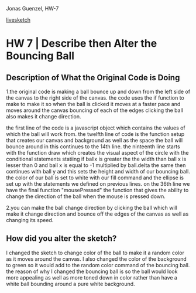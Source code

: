 Jonas Guenzel, HW-7

[livesketch](https://jguenzel.github.io/120-work/HW-7/)


# HW 7 | Describe then Alter the Bouncing Ball

## Description of What the Original Code is Doing


1.the original code is making a ball bounce up and down from the left side of the canvas to the right side of the canvas. the code uses the if function to make to make it so when the ball is clicked it moves at a faster pace and moves around the canvas bouncing of each of the edges clicking the ball also makes it change direction.

the first line of the code is a javascript object which contains the values of which the ball will work from. the twelfth line of code is the function setup that creates our canvas and background as well as the space the ball will bounce around in this continues to the 14th line. the ninteenth line starts with the function draw which creates the visual aspect of the circle with the conditional statements statiing if ballx is greater the the width than ball x is lesser than 0 and ball x is equal to -1 multiplied by ball.delta the same then continues with ball y and this sets the height and width of our bouncing ball. the color of our ball is set to white with our fill command and the ellipse is set up with the statements we defined on previous lines.
on the 36th line we have the final function "mousePressed" the function that gives the ability to change the direction of the ball when the mouse is pressed down.

2.you can make the ball change direction by clicking the ball which will make it change direction and bounce off the edges of the canvas as well as changing its speed.
<!--
--This is a Comment Block--

Please describe what the original code is doing.

Why is it working the way it is?
What does each line do?
How can you make the ball change direction?

-->


## How did you alter the sketch?
I changed the sketch to change color of the ball to make it a random color as it moves around the canvas. I also changed the color of the background to green so it would add to the random color command of the bouncing ball. the reason of why I changed the bouncing ball is  so the ball would look more appealing as well as more toned down in color rather than have a white ball bounding around a pure white background.
<!--
Please describe how and why you changed the sketch?
-->
